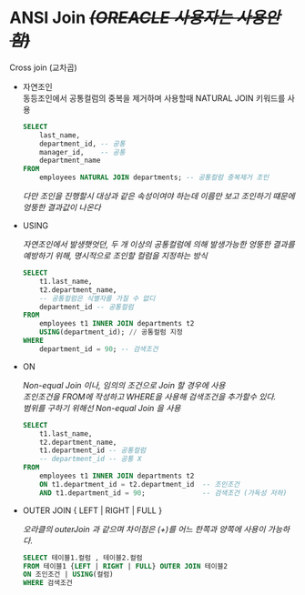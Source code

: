 # ANSI Join *~~(OREACLE 사용자는 사용안함)~~*
    
Cross join (교차곱)

- 자연조인  
  동등조인에서 공통컬럼의 중복을 제거하며 사용할때 NATURAL JOIN 키워드를 사용

  ```sql
  SELECT
      last_name,
      department_id, -- 공통
      manager_id,    -- 공통
      department_name
  FROM
      employees NATURAL JOIN departments; -- 공통컬럼 중복제거 조인
  ```

  *다만 조인을 진행할시 대상과 같은 속성이여야 하는데 이름만 보고 조인하기 떄문에 엉뚱한 결과값이 나온다*  

- USING  
  
  *자연조인에서 발생햇엇던, 두 개 이상의 공통컬럼에 의해 발생가능한 엉뚱한 결과를 예방하기 위해, 명시적으로 조인할 컬럼을 지정하는 방식*  

  ```sql
  SELECT
      t1.last_name,
      t2.department_name,
      -- 공통컬럼은 식별자를 가질 수 없디
      department_id -- 공통컬럼
  FROM
      employees t1 INNER JOIN departments t2
      USING(department_id); // 공통컬럼 지정
  WHERE
      department_id = 90; -- 검색조건
  ```

- ON

  *Non-equal Join 이나, 임의의 조건으로 Join 할 경우에 사용*  
  *조인조건을 FROM에 작성하고  WHERE을 사용해 검색조건을 추가할수 있다.*  
  *범위를 구하기 위해선* *Non-equal Join 을 사용*   

  ```sql
  SELECT
      t1.last_name,
      t2.department_name,
      t1.department_id -- 공통컬럼
      -- department_id -- 공통 X
  FROM
      employees t1 INNER JOIN departments t2
      ON t1.department_id = t2.department_id  -- 조인조건
      AND t1.department_id = 90;              -- 검색조건 (가독성 저하)
  ```

- OUTER JOIN { LEFT | RIGHT | FULL }   
  
  *오라클의 outerJoin 과 같으며 차이점은 (+)를 어느 한쪽과 양쪽에 사용이 가능하다.*  

  ```sql
  SELECT 테이블1.컬럼 , 테이블2.컬럼
  FROM 테이블1 {LEFT | RIGHT | FULL} OUTER JOIN 테이블2
  ON 조인조건 | USING(컬럼)
  WHERE 검색조건 
  ```
